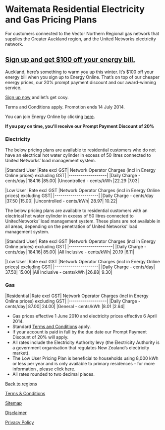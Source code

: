 # Waitemata Residential Electricity and Gas Pricing Plans
For customers connected to the Vector Northern Regional gas network that supplies the Greater Auckland region, and the United Networks electricity network.

 

## [Sign up and get $100 off your energy bill.](http://cheaperenergy.co.nz/)
Auckland, here’s something to warm you up this winter. It’s $100 off your energy bill when you sign up to Energy Online. That’s on top of our cheaper energy prices, our 20% prompt payment discount and our award-winning service.

[Sign up now](http://cheaperenergy.co.nz/) and let’s get cosy.

<p ="legals">Terms and Conditions apply. Promotion ends 14 July 2014.</p>

 


You can join Energy Online by clicking [here](http://www.energyonline.co.nz/Default.aspx?tabid=98).

**If you pay on time, you'll receive our Prompt Payment Discount of 20%**


### Electricity
The below pricing plans are available to residential customers who do not have an electrical hot water cylinder in excess of 50 litres connected to United Networks’ load management system.

|Standard User	|Rate excl GST|	Network Operator Charges (incl in Energy Online prices) excluding GST|
|-------------------|
|Daily Charge - cents/day|	184.16	|85.00|
|Uncontrolled - cents/kWh	|22.29	|7.03|
 

|Low User	|Rate excl GST	|Network Operator Charges (incl in Energy Online prices) excluding GST|
|----------------------|
|Daily Charge - cents/day	|37.50	|15.00|
|Uncontrolled - cents/kWh|	28.97|	10.22|

The below pricing plans are available to residential customers with an electrical hot water cylinder in excess of 50 litres connected to UnitedNetworks’ load management system. These plans are not available in all areas, depending on the penetration of United Networks’ load management system.

|Standard User|	Rate excl GST	|Network Operator Charges (incl in Energy Online prices) excluding GST|
|----------------------|
|Daily Charge - cents/day|	184.16|	85.00|
|All Inclusive - cents/kWh|	20.19	|6.11|
 

|Low User	|Rate excl GST	|Network Operator Charges (incl in Energy Online prices) excluding GST|
|----------------------|
|Daily Charge - cents/day|	37.50|	15.00|
|All Inclusive - cents/kWh	|26.88|	9.30|
 

### Gas
|Residential	|Rate excl GST|	Network Operator Charges (incl in Energy Online prices) excluding GST|
|-------------------|
|Daily Charge - cents/day|	87.00|	24.00|
|General - cents/kWh	|8.01	|2.64|

- Gas prices effective 1 June 2010 and electricity prices effective 6 April 2014.
- Standard [Terms and Conditions](http://www.energyonline.co.nz/Default.aspx?tabid=169) apply.
- If your account is paid in full by the due date our Prompt Payment Discount of 20% will apply.
- All rates include the Electricity Authority levy (the Electricity Authority is a government organisation that regulates New Zealand’s electricity market).
- The Low User Pricing Plan is beneficial to households using 8,000 kWh or less per year and is only available to primary residences - for more information , please click [here](http://www.energyonline.co.nz/Default.aspx?tabid=148).
- All rates rounded to two decimal places.


[Back to regions](http://www.energyonline.co.nz/residential/pricing_plans/electricity_and_gas_pricing_plans)

[Terms & Conditions](http://www.energyonline.co.nz/terms)

[Sitemap](http://www.energyonline.co.nz/home/site_map)

[Disclaimer](http://www.energyonline.co.nz/home/site_map/disclaimer)

[Privacy Policy](http://www.energyonline.co.nz/home/site_map/privacy_policy)